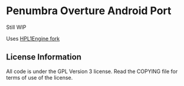 Penumbra Overture Android Port
=======================

Still WIP

Uses [HPL1Engine fork](https://github.com/lewa-j/HPL1Engine)

License Information
-------------------
All code is under the GPL Version 3 license. Read the COPYING file for terms of use of the license.
